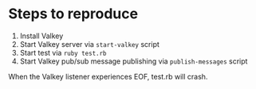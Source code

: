 # Steps to reproduce

1. Install Valkey
2. Start Valkey server via `start-valkey` script
3. Start test via `ruby test.rb`
4. Start Valkey pub/sub message publishing via `publish-messages` script

When the Valkey listener experiences EOF, test.rb will crash. 
